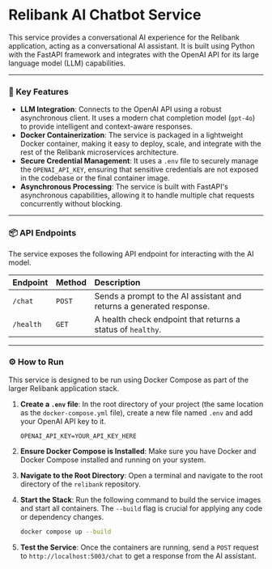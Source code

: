# Relibank AI Chatbot Service

This service provides a conversational AI experience for the Relibank application, acting as a conversational AI assistant. It is built using Python with the FastAPI framework and integrates with the OpenAI API for its large language model (LLM) capabilities.

---

### 🚀 Key Features

* **LLM Integration**: Connects to the OpenAI API using a robust asynchronous client. It uses a modern chat completion model (`gpt-4o`) to provide intelligent and context-aware responses.
* **Docker Containerization**: The service is packaged in a lightweight Docker container, making it easy to deploy, scale, and integrate with the rest of the Relibank microservices architecture.
* **Secure Credential Management**: It uses a `.env` file to securely manage the `OPENAI_API_KEY`, ensuring that sensitive credentials are not exposed in the codebase or the final container image.
* **Asynchronous Processing**: The service is built with FastAPI's asynchronous capabilities, allowing it to handle multiple chat requests concurrently without blocking.

---

### 📦 API Endpoints

The service exposes the following API endpoint for interacting with the AI model.

| Endpoint | Method | Description |
| :--- | :--- | :--- |
| `/chat` | `POST` | Sends a prompt to the AI assistant and returns a generated response. |
| `/health` | `GET` | A health check endpoint that returns a status of `healthy`. |

---

### ⚙️ How to Run

This service is designed to be run using Docker Compose as part of the larger Relibank application stack.

1.  **Create a `.env` file**: In the root directory of your project (the same location as the `docker-compose.yml` file), create a new file named `.env` and add your OpenAI API key to it.

    ```
    OPENAI_API_KEY=YOUR_API_KEY_HERE
    ```

2.  **Ensure Docker Compose is Installed**: Make sure you have Docker and Docker Compose installed and running on your system.

3.  **Navigate to the Root Directory**: Open a terminal and navigate to the root directory of the `relibank` repository.

4.  **Start the Stack**: Run the following command to build the service images and start all containers. The `--build` flag is crucial for applying any code or dependency changes.

    ```bash
    docker compose up --build
    ```

5.  **Test the Service**: Once the containers are running, send a `POST` request to `http://localhost:5003/chat` to get a response from the AI assistant.
```eof
```